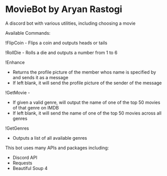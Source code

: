 # MovieBot by Aryan Rastogi
A discord bot with various utilities, including choosing a movie

Available Commands:

!FlipCoin - Flips a coin and outputs heads or tails

!RollDie - Rolls a die and outputs a number from 1 to 6

!Enhance <username>
  - Returns the profile picture of the member whos name is specified by <username> 
    and sends it as a message
  - If left blank, it will send the profile picture of the sender of the message

!GetMovie <genre> - 
  - If given a valid genre, will output the name of one of the top 50 movies of
    that genre on IMDB
  - If left blank, it will send the name of one of the top 50 movies across all genres

!GetGenres
  - Outputs a list of all available genres
  
This bot uses many APIs and packages including:
  - Discord API
  - Requests
  - Beautiful Soup 4
